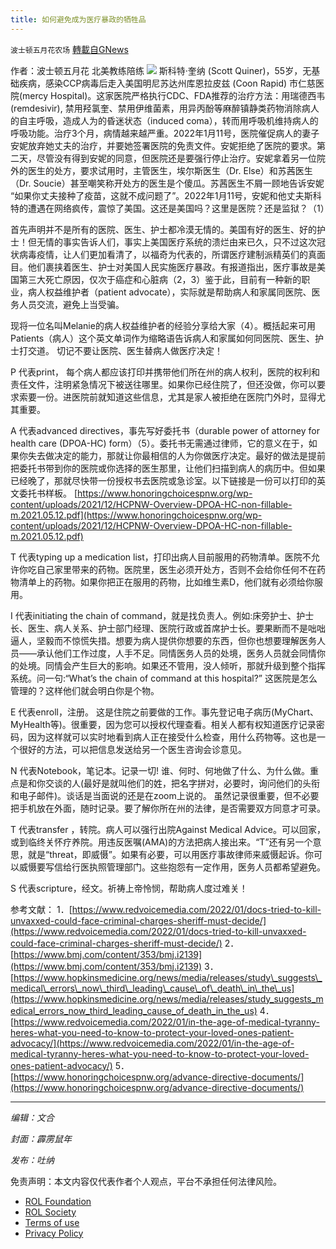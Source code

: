 ```yaml
---
title: 如何避免成为医疗暴政的牺牲品
---
```

`波士顿五月花农场` [轉載自GNews](https://gnews.org/zh-hans/1884722/)

作者：波士顿五月花 北美教练陪练
![](https://assets.gnews.org/wp-content/uploads/2022/01/ef3242528116f3c3.jpg)
斯科特·奎纳 (Scott Quiner)，55岁，无基础疾病，感染CCP病毒后走入美国明尼苏达州库恩拉皮兹 (Coon Rapid) 市仁慈医院(mercy Hospital)。这家医院严格执行CDC、FDA推荐的治疗方法：用瑞德西韦(remdesivir), 禁用羟氯奎、禁用伊维菌素，用异丙酚等麻醉镇静类药物消除病人的自主呼吸，造成人为的昏迷状态（induced coma），转而用呼吸机维持病人的呼吸功能。治疗3个月，病情越来越严重。2022年1月11号，医院催促病人的妻子安妮放弃她丈夫的治疗，并要她签署医院的免责文件。安妮拒绝了医院的要求。第二天，尽管没有得到安妮的同意，但医院还是要强行停止治疗。安妮拿着另一位院外的医生的处方，要求试用时，主管医生，埃尔斯医生（Dr. Else）和苏茜医生 （Dr. Soucie）甚至嘲笑称开处方的医生是个傻瓜。苏茜医生不屑一顾地告诉安妮 “如果你丈夫接种了疫苗，这就不成问题了”。2022年1月11号，安妮和他丈夫斯科特的遭遇在网络疯传，震惊了美国。这还是美国吗？这里是医院？还是监狱？（1）

首先声明并不是所有的医院、医生、护士都冷漠无情的。美国有好的医生、好的护士！但无情的事实告诉人们，事实上美国医疗系统的溃烂由来已久，只不过这次冠状病毒疫情，让人们更加看清了，以福奇为代表的，所谓医疗建制派精英们的真面目。他们裹挟着医生、护士对美国人民实施医疗暴政。有报道指出，医疗事故是美国第三大死亡原因，仅次于癌症和心脏病（2，3）鉴于此，目前有一种新的职业，病人权益维护者（patient advocate），实际就是帮助病人和家属同医院、医务人员交流，避免上当受骗。

现将一位名叫Melanie的病人权益维护者的经验分享给大家（4）。概括起来可用Patients（病人）这个英文单词作为缩略语告诉病人和家属如何同医院、医生、护士打交道。 切记不要让医院、医生替病人做医疗决定！

P 代表print， 每个病人都应该打印并携带他们所在州的病人权利，医院的权利和责任文件，注明紧急情况下被送往哪里。如果你已经住院了，但还没做，你可以要求索要一份。进医院前就知道这些信息，尤其是家人被拒绝在医院门外时，显得尤其重要。

A 代表advanced directives，事先写好委托书（durable power of attorney for health care (DPOA-HC) form）（5）。委托书无需通过律师，它的意义在于，如果你失去做决定的能力，那就让你最相信的人为你做医疗决定。最好的做法是提前把委托书带到你的医院或你选择的医生那里，让他们扫描到病人的病历中。但如果已经晚了，那就尽快带一份授权书去医院或急诊室。以下链接是一份可以打印的英文委托书样板。
[https://www.honoringchoicespnw.org/wp-content/uploads/2021/12/HCPNW-Overview-DPOA-HC-non-fillable-m.2021.05.12.pdf](https://www.honoringchoicespnw.org/wp-content/uploads/2021/12/HCPNW-Overview-DPOA-HC-non-fillable-m.2021.05.12.pdf)

T 代表typing up a medication list，打印出病人目前服用的药物清单。医院不允许你吃自己家里带来的药物。医院里，医生必须开处方，否则不会给你任何不在药物清单上的药物。如果你把正在服用的药物，比如维生素D，他们就有必须给你服用。

I 代表initiating the chain of command，就是找负责人。例如:床旁护士、护士长、医生、病人关系、护士部门经理、医院行政或首席护士长。要果断而不是咄咄逼人，坚毅而不惊慌失措。想要为病人提供你想要的东西，但你也想要理解医务人员——承认他们工作过度，人手不足。同情医务人员的处境，医务人员就会同情你的处境。同情会产生巨大的影响。如果还不管用，没人倾听，那就升级到整个指挥系统。问一句:“What’s the chain of command at this hospital?” 这医院是怎么管理的？这样他们就会明白你是个物。

E 代表enroll，注册。 这是住院之前要做的工作。事先登记电子病历(MyChart、MyHealth等)。很重要，因为您可以授权代理查看。相关人都有权知道医疗记录密码，因为这样就可以实时地看到病人正在接受什么检查，用什么药物等。这也是一个很好的方法，可以把信息发送给另一个医生咨询会诊意见。

N 代表Notebook，笔记本。记录一切! 谁、何时、何地做了什么、为什么做。重点是和你交谈的人(最好是就叫他们的姓，把名字拼对，必要时，询问他们的头衔和电子邮件)。谈话是当面说的还是在zoom上说的。 虽然记录很重要，但不必要把手机放在外面，随时记录。要了解你所在州的法律，是否需要双方同意才可录。

T 代表transfer ，转院。病人可以强行出院Against Medical Advice。可以回家，或到临终关怀疗养院。用违反医嘱(AMA)的方法把病人接出来。“T”还有另一个意思，就是“threat，即威慑”。如果有必要，可以用医疗事故律师来威慑起诉。你可以威慑要写信给行医执照管理部门。这些抱怨有一定作用，医务人员都希望避免。

S 代表scripture，经文。祈祷上帝怜悯，帮助病人度过难关！

参考文献：
1．[https://www.redvoicemedia.com/2022/01/docs-tried-to-kill-unvaxxed-could-face-criminal-charges-sheriff-must-decide/](https://www.redvoicemedia.com/2022/01/docs-tried-to-kill-unvaxxed-could-face-criminal-charges-sheriff-must-decide/)
2． [https://www.bmj.com/content/353/bmj.i2139](https://www.bmj.com/content/353/bmj.i2139)
3． [https://www.hopkinsmedicine.org/news/media/releases/study\_suggests\_medical\_errors\_now\_third\_leading\_cause\_of\_death\_in\_the\_us](https://www.hopkinsmedicine.org/news/media/releases/study_suggests_medical_errors_now_third_leading_cause_of_death_in_the_us)
4． [https://www.redvoicemedia.com/2022/01/in-the-age-of-medical-tyranny-heres-what-you-need-to-know-to-protect-your-loved-ones-patient-advocacy/](https://www.redvoicemedia.com/2022/01/in-the-age-of-medical-tyranny-heres-what-you-need-to-know-to-protect-your-loved-ones-patient-advocacy/)
5．[https://www.honoringchoicespnw.org/advance-directive-documents/](https://www.honoringchoicespnw.org/advance-directive-documents/)

* * *

*编辑：文合*

*封面：霹雳鼠年*

*发布：吐纳*

 

免责声明：本文内容仅代表作者个人观点，平台不承担任何法律风险。

- [ROL Foundation](https://rolfoundation.org/)
- [ROL Society](https://rolsociety.org/)
- [Terms of use](https://gnews.org/terms-of-use-3/)
- [Privacy Policy](https://gnews.org/privacy-policy/)
